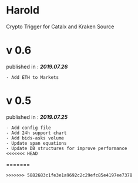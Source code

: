 # Harold
Crypto Trigger for Catalx and Kraken Source

# v 0.6
published in : **_2019.07.26_**
~~~~
- Add ETH to Markets
~~~~

# v 0.5
published in : **_2019.07.25_**
~~~~
- Add config file 
- Add 24h support chart
- Add bids-asks volume
- Update span equations
- Update DB structures for improve performance
<<<<<<< HEAD
~~~~
=======
~~~~
>>>>>>> 5882683c1fe3e1a9692c2c29efc85e4197ee7378

